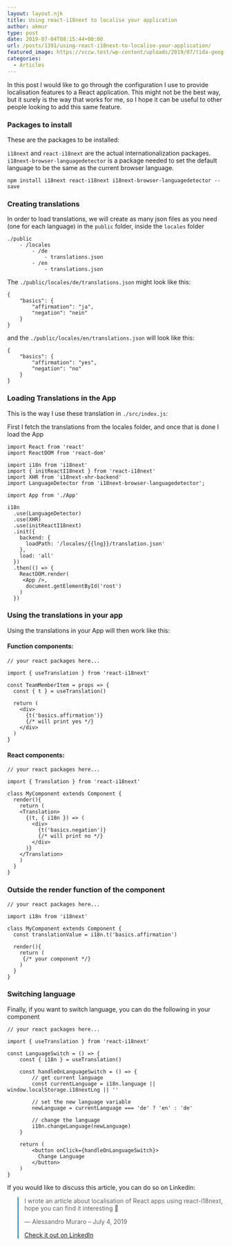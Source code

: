 ```yaml
---
layout: layout.njk
title: Using react-i18next to localise your application
author: akmur
type: post
date: 2019-07-04T08:15:44+00:00
url: /posts/1391/using-react-i18next-to-localise-your-application/
featured_image: https://vccw.test/wp-content/uploads/2019/07/tida-geog-s-e1562228468973.jpg
categories:
  - Articles
---
```


In this post I would like to go through the configuration I use to provide localisation features to a React application. This might not be the best way, but it surely is the way that works for me, so I hope it can be useful to other people looking to add this same feature.

### Packages to install

These are the packages to be installed:

`i18next` and `react-i18next` are the actual internationalization packages.
`i18next-browser-languagedetector` is a package needed to set the default language to be the same as the current browser language.

<pre class="line-numbers"><code class="language-javascript">npm install i18next react-i18next i18next-browser-languagedetector --save
</code></pre>

### Creating translations

In order to load translations, we will create as many json files as you need (one for each language) in the `public` folder, inside the `locales` folder

<pre class="line-numbers"><code class="language-javascript">./public
    - /locales
        - /de
            - translations.json
        - /en
            - translations.json
</code></pre>

The `./public/locales/de/translations.json` might look like this:

<pre class="line-numbers"><code class="language-javascript">{
    "basics": {
        "affirmation": "ja",
        "negation": "nein"
    }
}
</code></pre>

and the `./public/locales/en/translations.json` will look like this:

<pre class="line-numbers"><code class="language-javascript">{
    "basics": {
        "affirmation": "yes",
        "negation": "no"
    }
}
</code></pre>

### Loading Translations in the App

This is the way I use these translation in `./src/index.js`:

First I fetch the translations from the locales folder, and once that is done I load the App

<pre class="line-numbers"><code class="language-javascript">import React from 'react'
import ReactDOM from 'react-dom'

import i18n from 'i18next'
import { initReactI18next } from 'react-i18next'
import XHR from 'i18next-xhr-backend'
import LanguageDetector from 'i18next-browser-languagedetector';

import App from './App'

i18n
  .use(LanguageDetector)
  .use(XHR)
  .use(initReactI18next)
  .init({
    backend: {
      loadPath: '/locales/{{lng}}/translation.json'
    },
    load: 'all'
  })
  .then(() => {
    ReactDOM.render(
     &lt;App /&gt;,
      document.getElementById('root')
    )
  })
</code></pre>

### Using the translations in your app

Using the translations in your App will then work like this:

#### Function components:

<pre class="line-numbers"><code class="language-javascript">// your react packages here...

import { useTranslation } from 'react-i18next'

const TeamMemberItem = props => {
  const { t } = useTranslation()

  return (
    &lt;div&gt;
      {t('basics.affirmation')}
      {/* will print yes */}
    &lt;/div&gt;
  )
}
</code></pre>

#### React components:

<pre class="line-numbers"><code class="language-javascript">// your react packages here...

import { Translation } from 'react-i18next'

class MyComponent extends Component {
  render(){
    return (
    &lt;Translation&gt;
      {(t, { i18n }) => (
        &lt;div&gt;
          {t('basics.negation')}
          {/* will print no */}
        &lt;/div&gt;
      )}
    &lt;/Translation&gt;
    )
  }
}
</code></pre>

### Outside the render function of the component

<pre class="line-numbers"><code class="language-javascript">// your react packages here...

import i18n from 'i18next'

class MyComponent extends Component {
  const translationValue = i18n.t('basics.affirmation')

  render(){
    return (
     {/* your component */}
    )
  }
}
</code></pre>

### Switching language

Finally, if you want to switch language, you can do the following in your component

<pre class="line-numbers"><code class="language-javascript">// your react packages here...

import { useTranslation } from 'react-i18next'

const LanguageSwitch = () => {
    const { i18n } = useTranslation()

    const handleOnLanguageSwitch = () => {
        // get current language
        const currentLanguage = i18n.language || window.localStorage.i18nextLng || ''

        // set the new language variable
        newLanguage = currentLanguage === 'de' ? 'en' : 'de'

        // change the language
        i18n.changeLanguage(newLanguage)
    }

    return (
        &lt;button onClick={handleOnLanguageSwitch}&gt;
          Change Language
        &lt;/button&gt;
    )
}
</code></pre>

If you would like to discuss this article, you can do so on Linkedin:

<blockquote class="blockquote__linkedin data-lang=" style="border-color: #1D77B5;">
  <p dir="ltr" lang="en">
    I wrote an article about localisation of React apps using react-i18next, hope you can find it interesting 🙂
  </p>

  <p>
    — Alessandro Muraro &#8211; July 4, 2019
  </p>

  <p>
    <a href="https://www.linkedin.com/feed/update/urn:li:activity:6552470270781739008/">Check it out on LinkedIn</a>
  </p>
</blockquote>

&nbsp;
